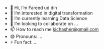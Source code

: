 - 👋 Hi, I’m Fareed ud din
- 👀 I’m interested in digital transformation
- 🌱 I’m currently learning Data Science
- 💞️ I’m looking to collaborate on ...
- 📫 How to reach me kichasher@gmail.com
- 😄 Pronouns: ...
- ⚡ Fun fact: ...

<!---
kichasher23/kichasher23 is a ✨ special ✨ repository because its `README.md` (this file) appears on your GitHub profile.
You can click the Preview link to take a look at your changes.
--->
